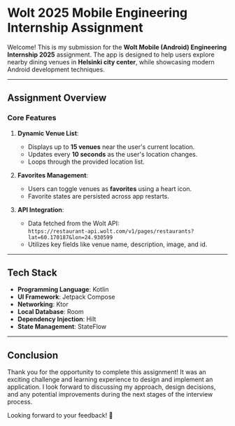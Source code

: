 # Wolt 2025 Mobile Engineering Internship Assignment

Welcome! This is my submission for the **Wolt Mobile (Android) Engineering Internship 2025** assignment. The app is designed to help users explore nearby dining venues in **Helsinki city center**, while showcasing modern Android development techniques.

---

## Assignment Overview

### Core Features

1. **Dynamic Venue List**:
    - Displays up to **15 venues** near the user's current location.
    - Updates every **10 seconds** as the user's location changes.
    - Loops through the provided location list.

2. **Favorites Management**:
    - Users can toggle venues as **favorites** using a heart icon.
    - Favorite states are persisted across app restarts.

3. **API Integration**:
    - Data fetched from the Wolt API:  
      `https://restaurant-api.wolt.com/v1/pages/restaurants?lat=60.170187&lon=24.930599`
    - Utilizes key fields like venue name, description, image, and id.

---

## Tech Stack

- **Programming Language**: Kotlin
- **UI Framework**: Jetpack Compose
- **Networking**: Ktor
- **Local Database**: Room
- **Dependency Injection**: Hilt
- **State Management**: StateFlow 

---

## Conclusion

Thank you for the opportunity to complete this assignment! It was an exciting challenge and learning experience to design and implement an application. I look forward to discussing my approach, design decisions, and any potential improvements during the next stages of the interview process.

Looking forward to your feedback! 🚀
